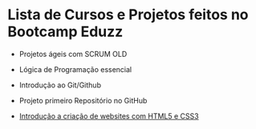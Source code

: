 # Lista de Cursos  e Projetos feitos no Bootcamp Eduzz

- Projetos ágeis com SCRUM OLD
- Lógica de Programação essencial

- Introdução ao Git/Github
- Projeto primeiro Repositório no GitHub
- [Introdução a criação de websites com HTML5 e CSS3](https://github.com/DanielMensor/estudos-na-dio/tree/main/bootcamp-eduzz/Introdu%C3%A7%C3%A3o%20a%20cria%C3%A7%C3%A3o%20de%20websites%20com%20HTML5%20e%20CSS3)

